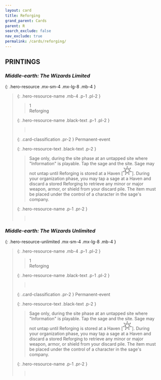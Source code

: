 ```yaml
---
layout: card
title: Reforging
grand_parent: Cards
parent: R
search_exclude: false
nav_exclude: true
permalink: /cards/reforging/
---
```


## PRINTINGS


### _Middle-earth: The Wizards Limited_

{: .hero-resource .mx-sm-4 .mx-lg-8 .mb-4 }
> {: .hero-resource-name .mb-4 .p-1 .pl-2 }
> > <div class="card-mp">1</div>
> > <div class="card-name">Reforging</div>
>
> {: .hero-resource-name .black-text .p-1 .pl-2 }
> > &nbsp;
>
> {: .card-classification .pr-2 }
> Permanent-event
>
> {: .hero-resource-text .black-text .p-2 }
> > Sage only, during the site phase at an untapped site where "Information" is playable. Tap the sage and the site. Sage may not untap until Reforging is stored at a Haven \[![](/assets/images/free-haven.svg)]. During your organization phase, you may tap a sage at a Haven and discard a stored Reforging to retrieve any minor or major weapon, armor, or shield from your discard pile. The item must be placed under the control of a character in the sage's company. 
> 
> {: .hero-resource-name .p-1 .pr-2 }
> > <div class="card-shield"></div>
> > <div class="card-corruption">&nbsp;</div>

### _Middle-earth: The Wizards Unlimited_

{: .hero-resource-unlimited .mx-sm-4 .mx-lg-8 .mb-4 }
> {: .hero-resource-name .mb-4 .p-1 .pl-2 }
> > <div class="card-mp">1</div>
> > <div class="card-name">Reforging</div>
>
> {: .hero-resource-name .black-text .p-1 .pl-2 }
> > &nbsp;
>
> {: .card-classification .pr-2 }
> Permanent-event
>
> {: .hero-resource-text .black-text .p-2 }
> > Sage only, during the site phase at an untapped site where "Information" is playable. Tap the sage and the site. Sage may not untap until Reforging is stored at a Haven \[![](/assets/images/free-haven.svg)]. During your organization phase, you may tap a sage at a Haven and discard a stored Reforging to retrieve any minor or major weapon, armor, or shield from your discard pile. The item must be placed under the control of a character in the sage's company. 
> 
> {: .hero-resource-name .p-1 .pr-2 }
> > <div class="card-shield"></div>
> > <div class="card-corruption">&nbsp;</div>
